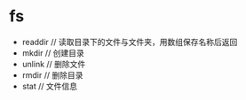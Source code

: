 # fs

- readdir // 读取目录下的文件与文件夹，用数组保存名称后返回
- mkdir // 创建目录
- unlink // 删除文件
- rmdir // 删除目录
- stat // 文件信息